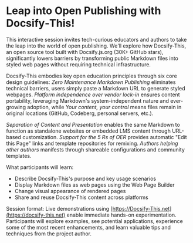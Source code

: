 # Leap into Open Publishing with Docsify&#8209;This!

This interactive session invites tech-curious educators and authors to take the leap into the world of open publishing. We'll explore how Docsify-This, an open source tool built with Docsify.js.org (30K+ GitHub stars), significantly lowers barriers by transforming public Markdown files into styled web pages without requiring technical infrastructure.

Docsify-This embodies key open education principles through six core design guidelines: _Zero Maintenance Markdown Publishing_ eliminates technical barriers, users simply paste a Markdown URL to generate styled webpages. _Platform independence over vendor lock-in_ ensures content portability, leveraging Markdown's system-independent nature and ever-growing adoption, while _Your content, your control_ means files remain in original locations (GitHub, Codeberg, personal servers, etc.).

_Separation of Content and Presentation_ enables the same Markdown to function as standalone websites or embedded LMS content through URL-based customization. _Support for the 5 Rs of OER_ provides automatic "Edit this Page" links and template repositories for remixing. _Authors helping other authors_ manifests through shareable configurations and community templates.

What participants will learn:

* Describe Docsify-This's purpose and key usage scenarios
* Display Markdown files as web pages using the Web Page Builder
* Change visual appearance of rendered pages
* Share and reuse Docsify-This content across platforms

Session format: Live demonstrations using [https://Docsify-This.net](https://docsify-this.net) enable immediate hands-on experimentation. Participants will explore examples, see potential applications, experience some of the most recent enhancements, and learn valuable tips and techniques from the project author.

